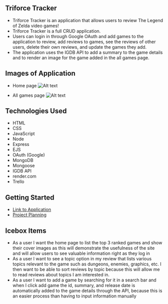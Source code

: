 ## Triforce Tracker
- Triforce Tracker is an application that allows users to review The Legend of Zelda video games! 
- Triforce Tracker is a full CRUD application. 
- Users can login in through Google OAuth and add games to the application to review, add reviews to games, see the reviews of other users, delete their own reviews, and update the games they add. 
- The application uses the IGDB API to add a summary to the game details and to render an image for the game added in the all games page.

## Images of Application
- Home page
![Alt text](public/images/homepage.png)

- All games page
![Alt text](public/images/allgames.png)


## Technologies Used
- HTML
- CSS
- JavaScript
- Node
- Express
- EJS
- OAuth (Google)
- MongoDB
- Mongoose
- IGDB API
- render.com
- Trello

## Getting Started
- [Link to Application](https://triforce-tracker.onrender.com) 
- [Project Planning](https://trello.com/b/P0jbyUhp/triforce-tracker)

## Icebox Items
- As a user I want the home page to list the top 3 ranked games and show their cover images as this will demonstrate the usefulness of the site and will allow users to see valuable information right as they log in
- As a user I want to see a topic option in my review that lists various topics relevant to the game such as dungeons, enemies, graphics, etc. I then want to be able to sort reviews by topic because this will allow me to read reviews about topics I am interested in.
- As a user I want to add a game by searching for it in a search bar and when I click add game the id, summary, and release date is automatically added to the game details through the API, because this is an easier process than having to input information manually